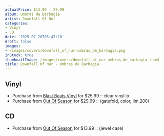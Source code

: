 ```yaml
---
actualPrice: $13.99 - 29.99
album: Umbras de Barbagia
artist: Downfall Of Nur
categories:
- Vinyl
- CD
date: '2025-07-26T05:47:10'
draft: false
images:
- /images/covers/downfall_of_nur-umbras_de_barbagia.png
inStock: true
thumbnailImage: /images/covers/downfall_of_nur-umbras_de_barbagia-thumb.png
title: Downfall Of Nur - Umbras de Barbagia
---
```


## Vinyl
* Purchase from [Blast Beats Vinyl](https://blastbeatsvinyl.com/products/downfall-of-nur-umbras-de-barbagia-clear-vinyl-lp) for $25.99 :: clear vinyl lp
* Purchase from [Out Of Season](https://www.outofseasonlabel.com/products/downfall-of-nur-umbras-de-barbagia-vinyl-lp-lim200) for $29.99 :: (gatefold, color, lim.200)
## CD
* Purchase from [Out Of Season](https://www.outofseasonlabel.com/products/downfall-of-nur-umbras-de-barbagia-cd-jewel-case) for $13.99 :: (jewel case)
